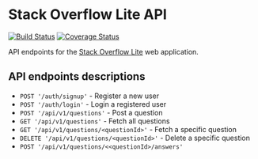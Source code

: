 # Stack Overflow Lite API

[![Build Status](https://travis-ci.org/khwilo/stackoverflow-lite-api.svg?branch=develop)](https://travis-ci.org/khwilo/stackoverflow-lite-api) [![Coverage Status](https://coveralls.io/repos/github/khwilo/stackoverflow-lite-api/badge.svg?branch=develop)](https://coveralls.io/github/khwilo/stackoverflow-lite-api?branch=develop)

API endpoints for the [Stack Overflow Lite](https://khwilo.github.io/stackoverflow-lite/UI/) web application.

## API endpoints descriptions

- `POST '/auth/signup'` - Register a new user
- `POST '/auth/login'` - Login a registered user
- `POST '/api/v1/questions'` - Post a question
- `GET '/api/v1/questions'` - Fetch all questions
- `GET '/api/v1/questions/<questionId>'` - Fetch a specific question
- `DELETE '/api/v1/questions/<questionId>'` - Delete a specific question
- `POST '/api/v1/questions/<<questionId>/answers'`

